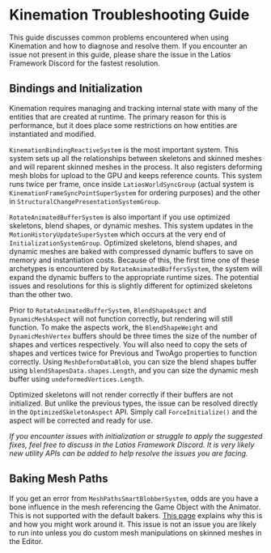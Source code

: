 # Kinemation Troubleshooting Guide

This guide discusses common problems encountered when using Kinemation and how
to diagnose and resolve them. If you encounter an issue not present in this
guide, please share the issue in the Latios Framework Discord for the fastest
resolution.

## Bindings and Initialization

Kinemation requires managing and tracking internal state with many of the
entities that are created at runtime. The primary reason for this is
performance, but it does place some restrictions on how entities are
instantiated and modified.

`KinemationBindingReactiveSystem` is the most important system. This system sets
up all the relationships between skeletons and skinned meshes and will reparent
skinned meshes in the process. It also registers deforming mesh blobs for upload
to the GPU and keeps reference counts. This system runs twice per frame, once
inside `LatiosWorldSyncGroup` (actual system is
`KinemationFrameSyncPointSuperSystem` for ordering purposes) and the other in
`StructuralChangePresentationSystemGroup`.

`RotateAnimatedBufferSystem` is also important if you use optimized skeletons,
blend shapes, or dynamic meshes. This system updates in the
`MotionHistoryUpdateSuperSystem` which occurs at the very end of
`InitializationSystemGroup`. Optimized skeletons, blend shapes, and dynamic
meshes are baked with compressed dynamic buffers to save on memory and
instantiation costs. Because of this, the first time one of these archetypes is
encountered by `RotateAnimatedBuffersSystem`, the system will expand the dynamic
buffers to the appropriate runtime sizes. The potential issues and resolutions
for this is slightly different for optimized skeletons than the other two.

Prior to `RotateAnimatedBufferSystem`, `BlendShapeAspect` and
`DynamicMeshAspect` will not function correctly, but rendering will still
function. To make the aspects work, the `BlendShapeWeight` and
`DynamicMeshVertex` buffers should be three times the size of the number of
shapes and vertices respectively. You will also need to copy the sets of shapes
and vertices twice for Previous and TwoAgo properties to function correctly.
Using `MeshDeformDataBlob`, you can size the blend shapes buffer using
`blendShapesData.shapes.Length`, and you can size the dynamic mesh buffer using
`undeformedVertices.Length`.

Optimized skeletons will not render correctly if their buffers are not
initialized. But unlike the previous types, the issue can be resolved directly
in the `OptimizedSkeletonAspect` API. Simply call `ForceInitialize()` and the
aspect will be corrected and ready for use.

*If you encounter issues with initialization or struggle to apply the suggested
fixes, feel free to discuss in the Latios Framework Discord. It is very likely
new utility APIs can be added to help resolve the issues you are facing.*

## Baking Mesh Paths

If you get an error from `MeshPathsSmartBlobberSystem`, odds are you have a bone
influence in the mesh referencing the Game Object with the Animator. This is not
supported with the default bakers. [This
page](Binding%20Skinned%20Meshes%20to%20Skeletons%20at%20Runtime.md) explains
why this is and how you might work around it. This issue is not an issue you are
likely to run into unless you do custom mesh manipulations on skinned meshes in
the Editor.
